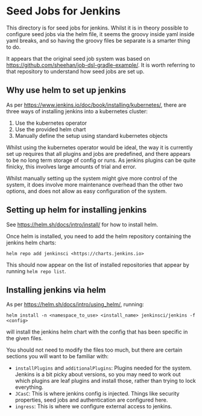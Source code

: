 # Seed Jobs for Jenkins

This directory is for seed jobs for jenkins. Whilst it is in theory possible to
configure seed jobs via the helm file, it seems the groovy inside yaml inside
yaml breaks, and so having the groovy files be separate is a smarter thing to
do.

It appears that the original seed job system was based on
<https://github.com/sheehan/job-dsl-gradle-example/>. It is worth referring to
that repository to understand how seed jobs are set up.

## Why use helm to set up jenkins

As per <https://www.jenkins.io/doc/book/installing/kubernetes/>, there are three
ways of installing jenkins into a kubernetes cluster:

1. Use the kubernetes operator
2. Use the provided helm chart
3. Manually define the setup using standard kubernetes objects

Whilst using the kubernetes operator would be ideal, the way it is currently set
up requires that all plugins and jobs are predefined, and there appears to be no
long term storage of config or runs. As jenkins plugins can be quite finicky,
this involves large amounts of trial and error.

Whilst manually setting up the system might give more control of the system, it
does involve more maintenance overhead than the other two options, and does not
allow as easy configuration of the system.

## Setting up helm for installing jenkins

See <https://helm.sh/docs/intro/install/> for how to install helm.

Once helm is installed, you need to add the helm repository containing the
jenkins helm charts:

```
helm repo add jenkinsci <https://charts.jenkins.io>
```

This should now appear on the list of installed repositories that appear by
running `helm repo list`.

## Installing jenkins via helm

As per https://helm.sh/docs/intro/using_helm/, running:

```
helm install -n <namespace_to_use> <install_name> jenkinsci/jenkins -f <config>
```

will install the jenkins helm chart with the config that has been specific in
the given files.

You should not need to modify the files too much, but there are certain sections
you will want to be familiar with:

* `installPlugins` and `additionalPlugins`: Plugins needed for the system.
   Jenkins is a bit picky about versions, so you may need to work out which
   plugins are leaf plugins and install those, rather than trying to lock
   everything.
* `JCasC`: This is where jenkins config is injected. Things like security
   properties, seed jobs and authentication are configured here.
* `ingress`: This is where we configure external access to jenkins.
